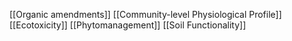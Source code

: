 [[Organic amendments]]
[[Community-level Physiological Profile]]
[[Ecotoxicity]]
[[Phytomanagement]]
[[Soil Functionality]]

